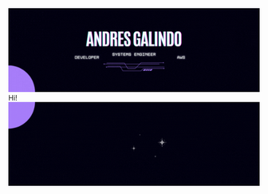 <div style="width=100%; background-image=url('https://github.com/AndyG2211/AndyG2211/blob/37c31cbf06422637a0276f98b94200a85c1cd1ee/Black%20Header.gif')">

</div>
<img src="https://github.com/AndyG2211/AndyG2211/blob/37c31cbf06422637a0276f98b94200a85c1cd1ee/Black%20Header.gif">
Hi!
<img src="https://github.com/AndyG2211/AndyG2211/blob/37c31cbf06422637a0276f98b94200a85c1cd1ee/Black%20Footer.gif">
<!--
**AndyG2211/AndyG2211** is a ✨ _special_ ✨ repository because its `README.md` (this file) appears on your GitHub profile.

Here are some ideas to get you started:

- 🔭 I’m currently working on ...
- 🌱 I’m currently learning ...
- 👯 I’m looking to collaborate on ...
- 🤔 I’m looking for help with ...
- 💬 Ask me about ...
- 📫 How to reach me: ...
- 😄 Pronouns: ...
- ⚡ Fun fact: ...
-->
